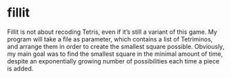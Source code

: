 # fillit
Fillit is not about recoding Tetris, even if it’s still a variant of this game. 
My program will take a file as parameter, which contains a list of Tetriminos, 
and arrange them in order to create the smallest square possible. 
Obviously, my main goal was to find the smallest square in the minimal amount of time, 
despite an exponentially growing number of possibilities each time a piece is added.
